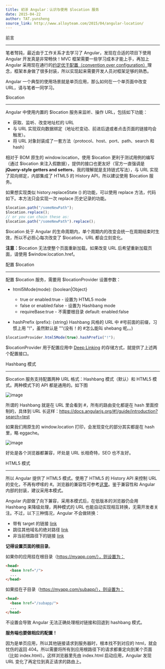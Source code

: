 ```yaml
---
title: 初涉 Angular：认识与使用 $location 服务
date: 2015-04-22
author: TAT.yunsheng
source_link: http://www.alloyteam.com/2015/04/angular-location/
---
```


<!-- {% raw %} - for jekyll -->

前言  

* * *

笔者驽钝，最近由于工作关系才去学习了 Angular，发现在合适的项目下使用 Angular 开发真是非常畅快！MVC 框架需要一些学习成本才能上手，再加上 Angular 采用现在通行的[约定优于配置（convention over configuration）](http://zh.wikipedia.org/zh/%E7%BA%A6%E5%AE%9A%E4%BC%98%E4%BA%8E%E9%85%8D%E7%BD%AE)理念，框架本身做了很多封装，所以实现起来需要开发人员对框架足够的熟悉。

Angular 一个典型的使用场景就是单页应用，那么如何在一个单页面中改变 URL，请与笔者一同学习。

$location  

* * *

Angular 中使用内置的 $location 服务来监听、操作 URL，包括如下功能：

-   获取、监听、改变地址栏的 URL
-   与 URL 实现双向数据绑定（地址栏变动、前进后退或者点击页面的链接均会触发）。
-   将 URL 对象封装成了一套方法（protocol、host、port、path、search 和 hash）

相对于 BOM 原生的 window.location，使用 $location 更利于测试用例的编写（通过 $location 来注入假数据），提供的接口也更友好（官方一直强调是 **jQuery-style getters and setters**，我的理解就是支持链式写法），与 URL 实现了双向绑定，内部集成了 HTML5 的 History API，所以建议使用 $location 服务。

如果想实现类似 history.replaceState () 的功能，可以使用 replace 方法，代码如下。本方法只会实现一次 replace 历史记录的功能。

```javascript
$location.path("/someNewPath");
$location.replace();
// or you can chain these as:
$location.path("/someNewPath").replace();
```

$location 处于 Angular 的生命周期内，单个周期内的改变会统一在周期结束时生效，所以不必担心每次改变了 $location，URL 都会立刻变化。

**注意：**$location 无法使整个页面重新加载。如果改变 URL 后希望重新加载页面，请使用 $window.location.href。

配置 $location  

* * *

配置 $location 服务，需要用 $locationProvider 设置参数：

-   html5Mode(mode): {boolean|Object}

    -   true or enabled:true - 设置为 HTML5 mode
    -   false or enabled:false - 设置为 Hashbang mode
    -   requireBase:true - 不需要根目录 default: enabled:false
-   hashPrefix (prefix): {string} Hashbang 风格的 URL 中 #号前面的前缀，习惯上用 "!"，虽然默认是 ""(没有！的 #怎么能叫 shebang 呢。。)

```javascript
$locationProvider.html5Mode(true).hashPrefix("!");
```

$locationProvider 用于配置应用中 [Deep Linking](http://en.wikipedia.org/wiki/Deep_linking) 的存储方式，就提供了上述两个配置接口。

Hashbang 模式  

* * *

$location 服务支持配置两种 URL 格式：Hashbang 模式（默认）和 HTML5 模式。两种模式下的 API 都是通用的。如下图

![image](https://docs.angularjs.org/img/guide/hashbang_vs_regular_url.jpg)

所谓的 Hashbang 就是在 URL 里会看到 #，所有的路由变化都是在 hash 里面控制的，具体到 URL 长这样：<https://docs.angularjs.org/#!/guide/introduction?search=test>

如果我们用原生的 window.location 打印，会发现变化的部分其实都是在 hash 里，略 eggache。

![image](http://www.alloyteam.com/wp-content/uploads/2015/04/QQ%E6%88%AA%E5%9B%BE20150421223846.png)

好处是各个浏览器都兼容，坏处是 URL 长相奇特，SEO 也不友好。

HTML5 模式  

* * *

所以 Angular 提供了 HTML5 模式。使用了 HTML5 的 History API 来控制 URL 的变化，不再有啰嗦的 #。浏览器的兼容性可参考[这里](http://caniuse.com/#search=history)。鉴于兼容性和 Angular 内部的封装，建议采用本模式。

Angular 内部做了向下兼容，采用本模式后，在低版本的浏览器仍会用 Hashbang 来降级处理，两种模式的 URL 也能自动实现相互转换，无需开发者关注。不过，以下三种情况，Angular 不会做转换：

-   带有 target 的链接 <a href="/ext/link?a=b" target="\_self">link</a>
-   跳往其他域名的绝对路径 <a href="http://angularjs.org/">link</a>
-   非当前根路径下的链接 <a href="/not-my-base/link">link</a>

**记得设置页面的根目录**。

如果你的应用挂在根目录（<https://myapp.com/），则设置为：>

```html
<head>
  <base href="/">
  ...
</head>
```

如果挂在子目录（<https://myapp.com/subapp/），则设置为：>

```html
<head>
  <base href="/subapp/">
  ...
</head>
```

不设置会导致 Angular 无法正确处理相对链接和回退到 hashbang 模式。

**服务端也要做相应的配置！**

因为是单页应用，所以其他链接请求到服务器时，根本找不到对应的 html，就会忧伤的返回 404。所以需要将所有到应用根路径下的请求都重定向到某个页面（比如 index.html）。这样浏览器里先由 index.html 启动应用，Angular 发现 URL 变化了再定位到真正请求的路由上。

<!-- {% endraw %} - for jekyll -->